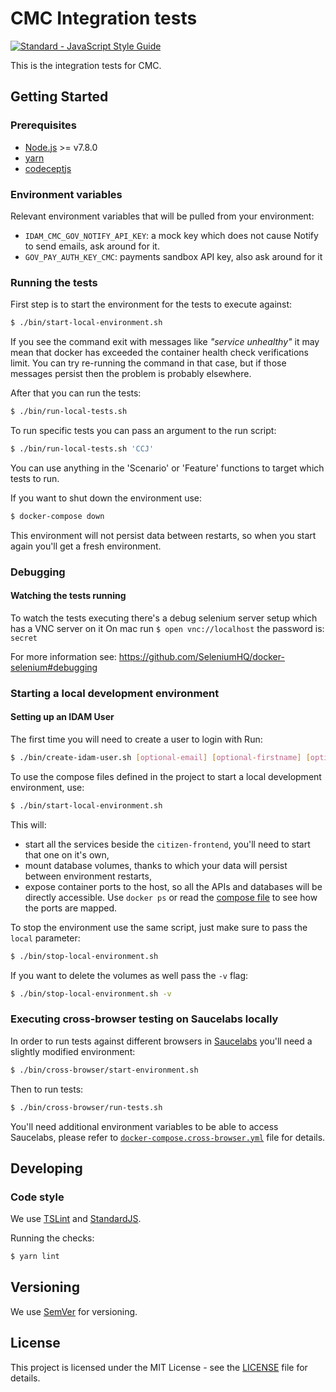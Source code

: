 # CMC Integration tests

[![Standard - JavaScript Style Guide](https://img.shields.io/badge/code%20style-standard-brightgreen.svg)](http://standardjs.com/)

This is the integration tests for CMC.

## Getting Started

### Prerequisites

* [Node.js](https://nodejs.org/) >= v7.8.0
* [yarn](https://yarnpkg.com/)
* [codeceptjs](http://codecept.io/)

### Environment variables

Relevant environment variables that will be pulled from your environment:
- `IDAM_CMC_GOV_NOTIFY_API_KEY`: a mock key which does not cause Notify to send emails, ask around for it.
- `GOV_PAY_AUTH_KEY_CMC`: payments sandbox API key, also ask around for it

### Running the tests

First step is to start the environment for the tests to execute against:

```bash
$ ./bin/start-local-environment.sh
```

If you see the command exit with messages like *"service unhealthy"*
it may mean that docker has exceeded the container health check verifications limit. 
You can try re-running the command in that case, but if those messages persist then the problem is probably elsewhere.

After that you can run the tests:

```bash
$ ./bin/run-local-tests.sh
```

To run specific tests you can pass an argument to the run script:
```bash
$ ./bin/run-local-tests.sh 'CCJ'
```
You can use anything in the 'Scenario' or 'Feature' functions to target which tests to run.

If you want to shut down the environment use:

```bash
$ docker-compose down 
```

This environment will not persist data between restarts, so when you start again you'll get a fresh environment.

### Debugging

#### Watching the tests running

To watch the tests executing there's a debug selenium server setup which has a VNC server on it
On mac run `$ open vnc://localhost` the password is: `secret`

For more information see:
https://github.com/SeleniumHQ/docker-selenium#debugging

### Starting a local development environment

#### Setting up an IDAM User

The first time you will need to create a user to login with
Run: 
```bash
$ ./bin/create-idam-user.sh [optional-email] [optional-firstname] [optional-lastname]
```

To use the compose files defined in the project to start a local development environment, use:

```bash
$ ./bin/start-local-environment.sh
```

This will:
- start all the services beside the `citizen-frontend`, you'll need to start that one on it's own,
- mount database volumes, thanks to which your data will persist between environment restarts,
- expose container ports to the host, so all the APIs and databases will be directly accessible. Use `docker ps` or read the [compose file](./docker-compose.yml) to see how the ports are mapped.

To stop the environment use the same script, just make sure to pass the `local` parameter:

```bash
$ ./bin/stop-local-environment.sh
```

If you want to delete the volumes as well pass the `-v` flag:

```bash
$ ./bin/stop-local-environment.sh -v
```

### Executing cross-browser testing on Saucelabs locally

In order to run tests against different browsers in [Saucelabs](https://saucelabs.com/) you'll need a slightly modified environment:

```bash
$ ./bin/cross-browser/start-environment.sh
```   

Then to run tests:

```bash
$ ./bin/cross-browser/run-tests.sh
```

You'll need additional environment variables to be able to access Saucelabs, please refer to [`docker-compose.cross-browser.yml`](docker-compose.cross-browser.yml) file for details.

## Developing

### Code style

We use [TSLint](https://palantir.github.io/tslint/) and [StandardJS](http://standardjs.com/index.html).

Running the checks:

```bash
$ yarn lint
```

## Versioning

We use [SemVer](http://semver.org/) for versioning.

## License

This project is licensed under the MIT License - see the [LICENSE](LICENSE.md) file for details.
